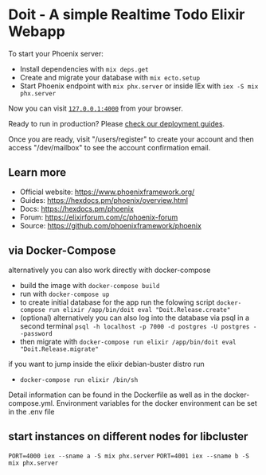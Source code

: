 # Doit - A simple Realtime Todo Elixir Webapp

To start your Phoenix server:

  * Install dependencies with `mix deps.get`
  * Create and migrate your database with `mix ecto.setup`
  * Start Phoenix endpoint with `mix phx.server` or inside IEx with `iex -S mix phx.server`

Now you can visit [`127.0.0.1:4000`](http://localhost:4000) from your browser.

Ready to run in production? Please [check our deployment guides](https://hexdocs.pm/phoenix/deployment.html).


Once you are ready, visit "/users/register"
to create your account and then access "/dev/mailbox" to
see the account confirmation email.

## Learn more

  * Official website: https://www.phoenixframework.org/
  * Guides: https://hexdocs.pm/phoenix/overview.html
  * Docs: https://hexdocs.pm/phoenix
  * Forum: https://elixirforum.com/c/phoenix-forum
  * Source: https://github.com/phoenixframework/phoenix

## via Docker-Compose
alternatively you can also work directly with docker-compose
  
  * build the image with `docker-compose build`
  * run with `docker-compose up`
  * to create initial database for the app run the folowing script `docker-compose run elixir /app/bin/doit eval "Doit.Release.create"`
  * (optional) alternatively you can also log into the database via psql in a second terminal `psql -h localhost -p 7000 -d postgres -U postgres --password`
  * then migrate with `docker-compose run elixir /app/bin/doit eval "Doit.Release.migrate"`

if you want to jump inside the elixir debian-buster distro run

  * `docker-compose run elixir /bin/sh` 

Detail information can be found in the Dockerfile as well as in the docker-compose.yml.
Environment variables for the docker environment can be set in the .env file

## start instances on different nodes for libcluster
`PORT=4000 iex --sname a -S mix phx.server`
`PORT=4001 iex --sname b -S mix phx.server`

